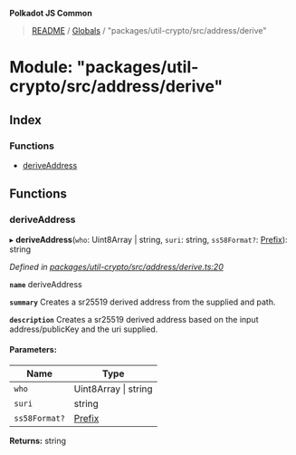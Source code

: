 **Polkadot JS Common**

> [README](../README.md) / [Globals](../globals.md) / "packages/util-crypto/src/address/derive"

# Module: "packages/util-crypto/src/address/derive"

## Index

### Functions

* [deriveAddress](_packages_util_crypto_src_address_derive_.md#deriveaddress)

## Functions

### deriveAddress

▸ **deriveAddress**(`who`: Uint8Array \| string, `suri`: string, `ss58Format?`: [Prefix](_packages_util_crypto_src_address_types_.md#prefix)): string

*Defined in [packages/util-crypto/src/address/derive.ts:20](https://github.com/polkadot-js/common/blob/bd1735ca/packages/util-crypto/src/address/derive.ts#L20)*

**`name`** deriveAddress

**`summary`** Creates a sr25519 derived address from the supplied and path.

**`description`** 
Creates a sr25519 derived address based on the input address/publicKey and the uri supplied.

#### Parameters:

Name | Type |
------ | ------ |
`who` | Uint8Array \| string |
`suri` | string |
`ss58Format?` | [Prefix](_packages_util_crypto_src_address_types_.md#prefix) |

**Returns:** string
